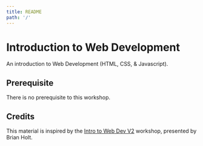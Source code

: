 ```yaml
---
title: README
path: '/'
---
```


# Introduction to Web Development

An introduction to Web Development (HTML, CSS, & Javascript).

## Prerequisite

There is no prerequisite to this workshop.

## Credits

This material is inspired by the [Intro to Web Dev V2](https://btholt.github.io/intro-to-web-dev-v2/) workshop, presented by Brian Holt.
